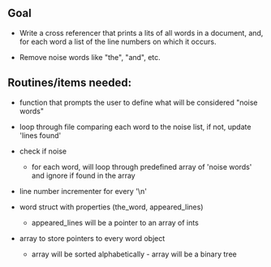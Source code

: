 ## Goal

- Write a cross referencer that prints a lits of all words in a document, 
and, for each word a list of the line numbers on which it occurs.

- Remove noise words like "the", "and", etc.



## Routines/items needed:

- function that prompts the user to define what will be considered "noise words"

- loop through file comparing each word to the noise list, if not, update 'lines found'

- check if noise
    - for each word, will loop through predefined array of 'noise words' and ignore if found in the array

- line number incrementer for every '\n'

- word struct with properties (the_word, appeared_lines)
    - appeared_lines will be a pointer to an array of ints

- array to store pointers to every word object
    - array will be sorted alphabetically 
                - array will be a binary tree
